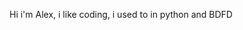 Hi i'm Alex,
i like coding,
i used to in python and BDFD

<!---
lucifer1516/lucifer1516 is a ✨ special ✨ repository because its `README.md` (this file) appears on your GitHub profile.
You can click the Preview link to take a look at your changes.
--->
